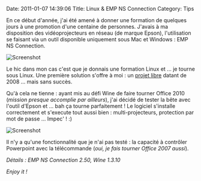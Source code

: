 Date: 2011-01-07 14:39:06
Title: Linux & EMP NS Connection
Category: Tips

En ce début d'année, j'ai été amené à donner une formation de quelques jours à une promotion d'une centaine de personnes. J'avais à ma disposition des vidéoprojecteurs en réseau (de marque Epson), l'utilisation se faisant via un outil disponible uniquement sous Mac et Windows : EMP NS Connection.

![Screenshot](/images/2011/01/Screenshot-103-1.png)

Le hic dans mon cas c'est que je donnais une formation Linux et ... je tourne sous Linux. Une première solution s'offre à moi : un [projet libre](http://epsonconnector.sourceforge.net/) datant de 2008 ... mais sans succès.

Qu'à cela ne tienne : ayant mis au défi Wine de faire tourner Office 2010 (_mission presque accomplie par ailleurs_), j'ai décidé de tester la bête avec l'outil d'Epson et ... bah ça tourne parfaitement ! Le logiciel s'installe correctement et s'execute tout aussi bien : multi-projecteurs, protection par mot de passe ... Impec' ! :)

![Screenshot](/images/2011/01/Screenshot-102-1.png)

Il n'y a qu'une fonctionnalité que je n'ai pas testé : la capacité à contrôler Powerpoint avec la télécommande (_oui, je fais tourner Office 2007 aussi_).

_Détails : EMP NS Connection 2.50, Wine 1.3.10_

_Enjoy it !_
